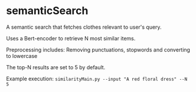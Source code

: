 # semanticSearch
A semantic search that fetches clothes relevant to user's query. 

Uses a Bert-encoder to retrieve N most similar items.

Preprocessing includes: Removing punctuations, stopwords and converting to lowercase

The top-N results are set to 5 by default.

Example execution: `similarityMain.py --input "A red floral dress" --N 5`
